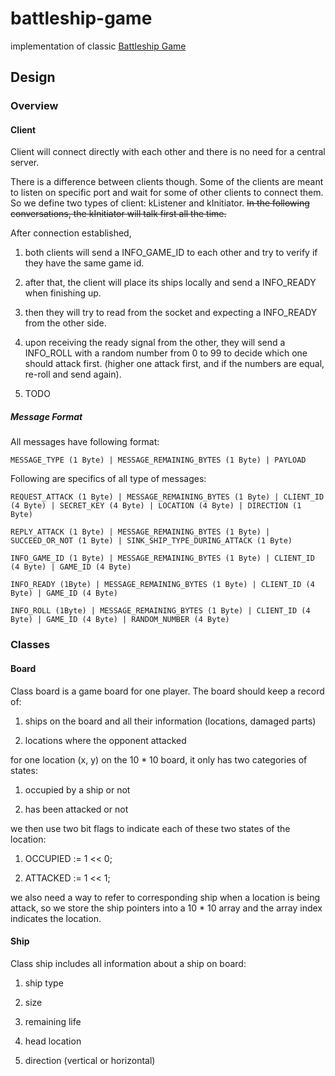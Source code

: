 # battleship-game

implementation of classic [Battleship Game](https://en.wikipedia.org/wiki/Battleship_(game))

## Design

### Overview

#### Client

Client will connect directly with each other and there is no need for a central server.

There is a difference between clients though. Some of the clients are meant to listen on specific port and wait for some of other clients to connect them. So we define two types of client: kListener and kInitiator. ~~In the following conversations, the kInitiator will talk first all the time.~~

After connection established,

1. both clients will send a INFO_GAME_ID to each other and try to verify if they have the same game id.

2. after that, the client will place its ships locally and send a INFO_READY when finishing up.

3. then they will try to read from the socket and expecting a INFO_READY from the other side.

4. upon receiving the ready signal from the other, they will send a INFO_ROLL with a random number from 0 to 99 to decide which one should attack first. (higher one attack first, and if the numbers are equal, re-roll and send again).

5. TODO


##### Message Format

All messages have following format:

`MESSAGE_TYPE (1 Byte) | MESSAGE_REMAINING_BYTES (1 Byte) | PAYLOAD`

Following are specifics of all type of messages:

`REQUEST_ATTACK (1 Byte) | MESSAGE_REMAINING_BYTES (1 Byte) | CLIENT_ID (4 Byte) | SECRET_KEY (4 Byte) | LOCATION (4 Byte) | DIRECTION (1 Byte)`

`REPLY_ATTACK (1 Byte) | MESSAGE_REMAINING_BYTES (1 Byte) | SUCCEED_OR_NOT (1 Byte) | SINK_SHIP_TYPE_DURING_ATTACK (1 Byte)`


`INFO_GAME_ID (1 Byte) | MESSAGE_REMAINING_BYTES (1 Byte) | CLIENT_ID (4 Byte) | GAME_ID (4 Byte)`

`INFO_READY (1Byte) | MESSAGE_REMAINING_BYTES (1 Byte) | CLIENT_ID (4 Byte) | GAME_ID (4 Byte)`

`INFO_ROLL (1Byte) | MESSAGE_REMAINING_BYTES (1 Byte) | CLIENT_ID (4 Byte) | GAME_ID (4 Byte) | RANDOM_NUMBER (4 Byte)`



### Classes

#### Board

Class board is a game board for one player. The board should keep a record of:

1. ships on the board and all their information (locations, damaged parts)

2. locations where the opponent attacked

for one location (x, y) on the 10 * 10 board, it only has two categories of states:

1. occupied by a ship or not

2. has been attacked or not

we then use two bit flags to indicate each of these two states of the location:

1. OCCUPIED := 1 << 0;

2. ATTACKED := 1 << 1;

we also need a way to refer to corresponding ship when a location is being attack, so we store the ship pointers into a 10 * 10 array and the array index indicates the location.

#### Ship

Class ship includes all information about a ship on board:

1. ship type

2. size

3. remaining life

4. head location

5. direction (vertical or horizontal)
